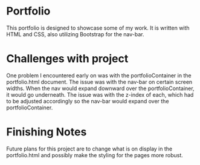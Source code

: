 # Portfolio
This portfolio is designed to showcase some of my work. It is written with HTML and CSS, also utilizing Bootstrap for the nav-bar.

# Challenges with project

One problem I encountered early on was with the portfolioContainer in the portfolio.html document. The issue was with the nav-bar on certain screen widths. When the nav would expand downward over the portfolioContainer, it would go underneath. The issue was with the z-index of each, which had to be adjusted accordingly so the nav-bar would expand over the portfolioContainer.

# Finishing Notes

Future plans for this project are to change what is on display in the portfolio.html and possibly make the styling for the pages more robust.
